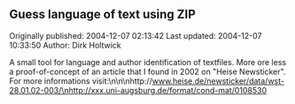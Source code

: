 ## Guess language of text using ZIP

Originally published: 2004-12-07 02:13:42
Last updated: 2004-12-07 10:33:50
Author: Dirk Holtwick

A small tool for language and author identification of textfiles. More ore less a proof-of-concept of an article that I found in 2002 on "Heise Newsticker". For more informations visit:\n\n\nhttp://www.heise.de/newsticker/data/wst-28.01.02-003/\nhttp://xxx.uni-augsburg.de/format/cond-mat/0108530